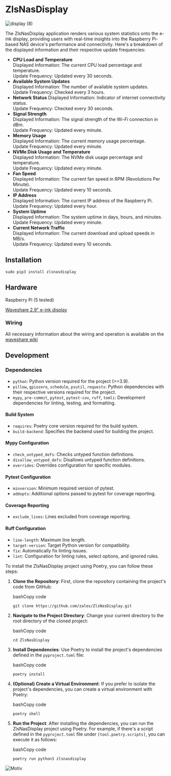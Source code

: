 # ZlsNasDisplay

![display (8)](https://github.com/zales/ZlsNasDisplay/assets/832783/bc0ac8a3-ee89-40ad-a3ea-1b50db9b47d2) 


The ZlsNasDisplay application renders various system statistics onto the e-ink display, providing users with real-time insights into the Raspberry Pi-based NAS device's performance and connectivity. Here's a breakdown of the displayed information and their respective update frequencies:

* **CPU Load and Temperature**  
Displayed Information: The current CPU load percentage and temperature.  
Update Frequency: Updated every 30 seconds.
* **Available System Updates**  
Displayed Information: The number of available system updates.  
Update Frequency: Checked every 3 hours.
* **Network Status**
Displayed Information: Indicator of internet connectivity status.  
Update Frequency: Checked every 30 seconds.
* **Signal Strength**  
Displayed Information: The signal strength of the Wi-Fi connection in dBm.  
Update Frequency: Updated every minute.
* **Memory Usage**  
Displayed Information: The current memory usage percentage.  
Update Frequency: Updated every minute.
* **NVMe Disk Usage and Temperature**  
Displayed Information: The NVMe disk usage percentage and temperature.  
Update Frequency: Updated every minute.
* **Fan Speed**  
Displayed Information: The current fan speed in RPM (Revolutions Per Minute).  
Update Frequency: Updated every 10 seconds.
* **IP Address**  
Displayed Information: The current IP address of the Raspberry Pi.  
Update Frequency: Updated every hour.
* **System Uptime**  
Displayed Information: The system uptime in days, hours, and minutes.  
Update Frequency: Updated every minute.
* **Current Network Traffic**  
Displayed Information: The current download and upload speeds in MB/s.  
Update Frequency: Updated every 10 seconds.


## Installation

`sudo pip3 install zlsnasdisplay`

## Hardware
Raspberry Pi (5 tested)

[Waveshare 2.9" e-ink display](https://www.waveshare.com/product/2.9inch-e-paper-module.htm)

### Wiring

All necessary information about the wiring and operation is available on the [waveshare wiki](https://www.waveshare.com/wiki/2.9inch_e-Paper_Module_Manual#Working_With_Raspberry_Pi)


## Development

### Dependencies

*   `python`: Python version required for the project (>=3.9).
*   `pillow`, `gpiozero`, `schedule`, `psutil`, `requests`: Python dependencies with their respective versions required for the project.
*   `mypy`, `pre-commit`, `pytest`, `pytest-cov`, `ruff`, `tomli`: Development dependencies for linting, testing, and formatting.

#### Build System

*   `requires`: Poetry core version required for the build system.
*   `build-backend`: Specifies the backend used for building the project.

#### Mypy Configuration

*   `check_untyped_defs`: Checks untyped function definitions.
*   `disallow_untyped_defs`: Disallows untyped function definitions.
*   `overrides`: Overrides configuration for specific modules.

#### Pytest Configuration

*   `minversion`: Minimum required version of pytest.
*   `addopts`: Additional options passed to pytest for coverage reporting.

#### Coverage Reporting

*   `exclude_lines`: Lines excluded from coverage reporting.

#### Ruff Configuration

*   `line-length`: Maximum line length.
*   `target-version`: Target Python version for compatibility.
*   `fix`: Automatically fix linting issues.
*   `lint`: Configuration for linting rules, select options, and ignored rules.

To install the ZlsNasDisplay project using Poetry, you can follow these steps:

1.  **Clone the Repository**: First, clone the repository containing the project's code from GitHub:
    
    bashCopy code
    
    `git clone https://github.com/zales/ZlsNasDisplay.git`
    
2.  **Navigate to the Project Directory**: Change your current directory to the root directory of the cloned project:
    
    bashCopy code
    
    `cd ZlsNasDisplay`
    
3.  **Install Dependencies**: Use Poetry to install the project's dependencies defined in the `pyproject.toml` file:
    
    bashCopy code
    
    `poetry install`
    
4.  **(Optional) Create a Virtual Environment**: If you prefer to isolate the project's dependencies, you can create a virtual environment with Poetry:
    
    bashCopy code
    
    `poetry shell`
    
5.  **Run the Project**: After installing the dependencies, you can run the ZlsNasDisplay project using Poetry. For example, if there's a script defined in the `pyproject.toml` file under `[tool.poetry.scripts]`, you can execute it as follows:
    
    bashCopy code
    
    `poetry run python3 zlsnasdisplay`

![Motiv](https://github.com/zales/ZlsNasDisplay/assets/832783/a1a764be-8ecd-4063-a75c-506135400a1f)

